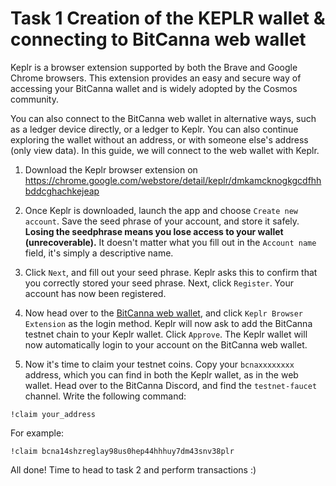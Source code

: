 # Task 1 Creation of the KEPLR wallet & connecting to BitCanna web wallet

Keplr is a browser extension supported by both the Brave and Google Chrome browsers. This extension provides an easy and secure way of accessing your BitCanna wallet and is widely adopted by the Cosmos community. 

You can also connect to the BitCanna web wallet in alternative ways, such as a ledger device directly, or a ledger to Keplr. You can also continue exploring the wallet without an address, or with someone else's address (only view data). In this guide, we will connect to the web wallet with Keplr.

1.  Download the Keplr browser extension on https://chrome.google.com/webstore/detail/keplr/dmkamcknogkgcdfhhbddcghachkejeap 

2. Once Keplr is downloaded, launch the app and choose `Create new account`. Save the seed phrase of your account, and store it safely. **Losing the seedphrase means you lose access to your wallet (unrecoverable).** It doesn't matter what you fill out in the `Account name` field, it's simply a descriptive name.

3. Click `Next`, and fill out your seed phrase. Keplr asks this to confirm that you correctly stored your seed phrase. Next, click `Register`. Your account has now been registered.

4. Now head over to the [BitCanna web wallet](https://testnet-wallet.bitcanna.io/), and click `Keplr Browser Extension` as the login method. Keplr will now ask to add the BitCanna testnet chain to your Keplr wallet. Click `Approve`. The Keplr wallet will now automatically login to your account on the BitCanna web wallet. 

5. Now it's time to claim your testnet coins. Copy your `bcnaxxxxxxxx` address, which you can find in both the Keplr wallet, as in the web wallet. Head over to the BitCanna Discord, and find the `testnet-faucet` channel. Write the following command:

`!claim your_address`

For example:
```
!claim bcna14shzreglay98us0hep44hhhuy7dm43snv38plr
```

All done! Time to head to task 2 and perform transactions :) 
